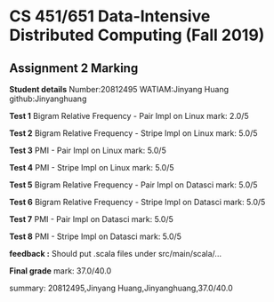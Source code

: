 # CS 451/651 Data-Intensive Distributed Computing (Fall 2019)
## Assignment 2 Marking

**Student details**
Number:20812495
WATIAM:Jinyang Huang
github:Jinyanghuang

**Test 1** Bigram Relative Frequency - Pair Impl on Linux mark: 2.0/5

**Test 2** Bigram Relative Frequency - Stripe Impl on Linux mark: 5.0/5

**Test 3** PMI - Pair Impl on Linux mark: 5.0/5

**Test 4** PMI - Stripe Impl on Linux mark: 5.0/5

**Test 5** Bigram Relative Frequency - Pair Impl on Datasci mark: 5.0/5

**Test 6** Bigram Relative Frequency - Stripe Impl on Datasci mark: 5.0/5

**Test 7** PMI - Pair Impl on Datasci mark: 5.0/5

**Test 8** PMI - Stripe Impl on Datasci mark: 5.0/5

**feedback :** 
Should put .scala files under src/main/scala/...

**Final grade**
mark: 37.0/40.0

summary: 20812495,Jinyang Huang,Jinyanghuang,37.0/40.0
